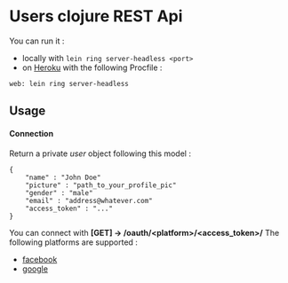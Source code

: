 # Users clojure REST Api
You can run it :
 + locally with `lein ring server-headless <port>`
 + on [Heroku](https://www.heroku.com/) with the following Procfile : 
```
web: lein ring server-headless
```

## Usage
#### Connection
Return a private *user* object following this model :
```
{
	"name" : "John Doe"
	"picture" : "path_to_your_profile_pic"
	"gender" : "male"
	"email" : "address@whatever.com"
	"access_token" : "..."
}
```
You can connect with **[GET] -> /oauth/&lt;platform>/&lt;access_token>/**
The following platforms are supported :
 - [facebook](https://www.facebook.com/)
 - [google](https://www.google.com/)

